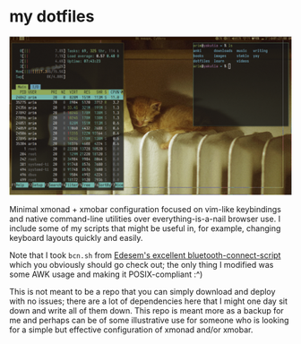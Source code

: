 # my dotfiles

![screenshot of modest rice](./sc.png)

Minimal xmonad + xmobar configuration focused on vim-like keybindings and
native command-line utilities over everything-is-a-nail browser use. I
include some of my scripts that might be useful in, for example, changing
keyboard layouts quickly and easily. 

Note that I took `bcn.sh` from [Edesem's excellent
bluetooth-connect-script](https://github.com/Edesem/bluetooth-connect-script)
which you obviously should go check out; the only thing I modified was
some AWK usage and making it POSIX-compliant :^)

This is not meant to be a repo that you can simply download and deploy with no
issues; there are a lot of dependencies here that I might one day sit down and
write all of them down. This repo is meant more as a backup for me and perhaps
can be of some illustrative use for someone who is looking for a simple but
effective configuration of xmonad and/or xmobar.
